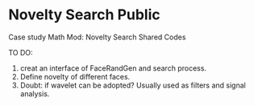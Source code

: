# Novelty Search Public
Case study Math Mod: Novelty Search Shared Codes

TO DO: 
1. creat an interface of FaceRandGen and search process.
2. Define novelty of different faces. 
3. Doubt: if wavelet can be adopted? Usually used as filters and signal analysis.
